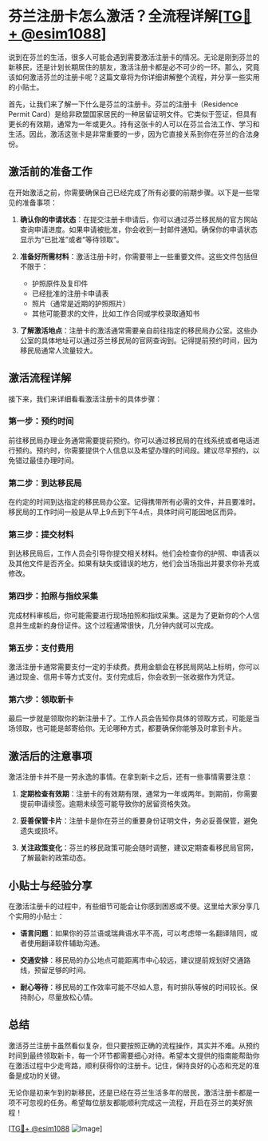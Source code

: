# 芬兰注册卡怎么激活？全流程详解[[TG💪+ @esim1088](https://t.me/s/esim1088)]

说到在芬兰的生活，很多人可能会遇到需要激活注册卡的情况。无论是刚到芬兰的新移民，还是计划长期居住的朋友，激活注册卡都是必不可少的一环。那么，究竟该如何激活芬兰的注册卡呢？这篇文章将为你详细讲解整个流程，并分享一些实用的小贴士。

首先，让我们来了解一下什么是芬兰的注册卡。芬兰的注册卡（Residence Permit Card）是给非欧盟国家居民的一种居留证明文件。它类似于签证，但具有更长的有效期，通常为一年或更久。持有这张卡的人可以在芬兰合法工作、学习和生活。因此，激活这张卡是非常重要的一步，因为它直接关系到你在芬兰的合法身份。

## **激活前的准备工作**

在开始激活之前，你需要确保自己已经完成了所有必要的前期步骤。以下是一些常见的准备事项：

1. **确认你的申请状态**：在提交注册卡申请后，你可以通过芬兰移民局的官方网站查询申请进度。如果申请被批准，你会收到一封邮件通知。确保你的申请状态显示为“已批准”或者“等待领取”。

2. **准备好所需材料**：激活注册卡时，你需要带上一些重要文件。这些文件包括但不限于：
   - 护照原件及复印件
   - 已经批准的注册卡申请表
   - 照片（通常是近期的护照照片）
   - 其他可能要求的文件，比如工作合同或学校录取通知书

3. **了解激活地点**：注册卡的激活通常需要亲自前往指定的移民局办公室。这些办公室的具体地址可以通过芬兰移民局的官网查询到。记得提前预约时间，因为移民局通常人流量较大。

## **激活流程详解**

接下来，我们来详细看看激活注册卡的具体步骤：

### **第一步：预约时间**
前往移民局办理业务通常需要提前预约。你可以通过移民局的在线系统或者电话进行预约。预约时，你需要提供个人信息以及希望办理的时间段。建议尽早预约，以免错过最佳办理时间。

### **第二步：到达移民局**
在约定的时间到达指定的移民局办公室。记得携带所有必需的文件，并且要准时。移民局的工作时间一般是从早上9点到下午4点，具体时间可能因地区而异。

### **第三步：提交材料**
到达移民局后，工作人员会引导你提交相关材料。他们会检查你的护照、申请表以及其他文件是否齐全。如果有缺失或错误的地方，他们会当场指出并要求你补充或修改。

### **第四步：拍照与指纹采集**
完成材料审核后，你可能需要进行现场拍照和指纹采集。这是为了更新你的个人信息并生成新的身份证件。这个过程通常很快，几分钟内就可以完成。

### **第五步：支付费用**
激活注册卡通常需要支付一定的手续费。费用金额会在移民局网站上标明，你可以通过现金、信用卡等方式支付。支付完成后，你会收到一张收据作为凭证。

### **第六步：领取新卡**
最后一步就是领取你的新注册卡了。工作人员会告知你具体的领取方式，可能是当场领取，也可能是邮寄给你。无论哪种方式，都要确保你能够及时拿到卡片。

## **激活后的注意事项**

激活注册卡并不是一劳永逸的事情。在拿到新卡之后，还有一些事情需要注意：

1. **定期检查有效期**：注册卡的有效期有限，通常为一年或两年。到期前，你需要提前申请续签。逾期未续签可能导致你的居留资格失效。

2. **妥善保管卡片**：注册卡是你在芬兰的重要身份证明文件，务必妥善保管，避免遗失或损坏。

3. **关注政策变化**：芬兰的移民政策可能会随时调整，建议定期查看移民局官网，了解最新的政策动态。

## **小贴士与经验分享**

在激活注册卡的过程中，有些细节可能会让你感到困惑或不便。这里给大家分享几个实用的小贴士：

- **语言问题**：如果你的芬兰语或瑞典语水平不高，可以考虑带一名翻译陪同，或者使用翻译软件辅助沟通。
  
- **交通安排**：移民局的办公地点可能距离市中心较远，建议提前规划好交通路线，预留足够的时间。

- **耐心等待**：移民局的工作效率可能不尽如人意，有时排队等候的时间较长。保持耐心，尽量放松心情。

## **总结**

激活芬兰注册卡虽然看似复杂，但只要按照正确的流程操作，其实并不难。从预约时间到最终领取新卡，每一个环节都需要细心对待。希望本文提供的指南能帮助你在激活过程中少走弯路，顺利获得你的注册卡。记住，保持良好的心态和充足的准备是成功的关键。

无论你是初来乍到的新移民，还是已经在芬兰生活多年的居民，激活注册卡都是一项不可忽视的任务。希望每位朋友都能顺利完成这一流程，开启在芬兰的美好旅程！

[[TG💪+ @esim1088](https://t.me/s/esim1088) ![Image](https://i.postimg.cc/4NQfJmqS/Snipaste-2025-05-13-00-14-12.png)]